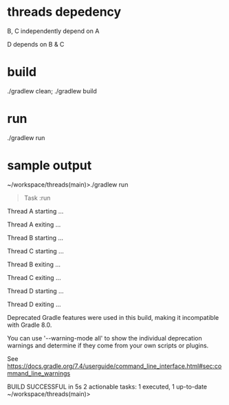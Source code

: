 # threads depedency
B, C independently depend on A

D depends on B & C

# build
./gradlew clean; ./gradlew build

# run
./gradlew run

# sample output
~/workspace/threads(main)>./gradlew run


> Task :run

Thread A starting ...

Thread A exiting ...

Thread B starting ...

Thread C starting ...

Thread B exiting ...

Thread C exiting ...

Thread D starting ...

Thread D exiting ...

Deprecated Gradle features were used in this build, making it incompatible with Gradle 8.0.

You can use '--warning-mode all' to show the individual deprecation warnings and determine if they come from your own scripts or plugins.

See https://docs.gradle.org/7.4/userguide/command_line_interface.html#sec:command_line_warnings

BUILD SUCCESSFUL in 5s
2 actionable tasks: 1 executed, 1 up-to-date
~/workspace/threads(main)>

